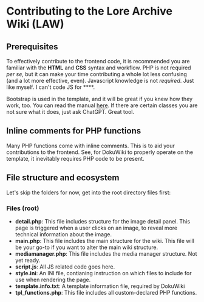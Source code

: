 # Contributing to the Lore Archive Wiki (LAW)
## Prerequisites
To effectively contribute to the frontend code, it is recommended you are familiar with the **HTML** and **CSS** syntax and workflow. PHP is not required _per se_, but it can make your time contributing a whole lot less confusing (and a lot more effective, even). Javascript knowledge is not _required_. Just like myself. I can't code JS for ****.

Bootstrap is used in the template, and it will be great if you knew how they work, too. You can read the manual [here](https://getbootstrap.com/docs/5.3/getting-started/introduction/). If there are certain classes you are not sure what it does, just ask ChatGPT. Great tool.

## Inline comments for PHP functions
Many PHP functions come with inline comments. This is to aid your contributions to the frontend. See, for DokuWiki to properly operate on the template, it inevitably requires PHP code to be present.


## File structure and ecosystem
Let's skip the folders for now, get into the root directory files first:
### Files (root)
- **detail.php**: This file includes structure for the image detail panel. This page is triggered when a user clicks on an image, to reveal more technical information about the image.
- **main.php**: This file includes the main structure for the wiki. This file will be your go-to if you want to alter the main wiki structure.
- **mediamanager.php**: This file includes the media manager structure. Not yet ready.
- **script.js**: All JS related code goes here.
- **style.ini**: An INI file, contianing instruction on which files to include for use when rendering the page.
- **template.info.txt**: A template information file, required by DokuWiki
- **tpl_functions.php**: This file includes all custom-declared PHP functions.
